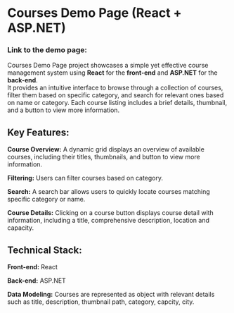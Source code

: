 # Courses Demo Page (React + ASP.NET)

### **Link to the demo page:** 

Courses Demo Page project showcases a simple yet effective course management system using **React** for the **front-end** and **ASP.NET** for the **back-end**.\
It provides an intuitive interface to browse through a collection of courses, filter them based on specific category, and search for relevant ones based on name or category. Each course listing includes a brief details, thumbnail, and a button to view more information.

## Key Features:

**Course Overview:** A dynamic grid displays an overview of available courses, including their titles, thumbnails, and button to view more information.

**Filtering:** Users can filter courses based on category.

**Search:** A search bar allows users to quickly locate courses matching specific category or name.

**Course Details:** Clicking on a course button displays course detail with information, including a title, comprehensive description, location and capacity.

## Technical Stack:

**Front-end:** React

**Back-end:** ASP.NET

**Data Modeling:** Courses are represented as object with relevant details such as title, description, thumbnail path, category, capcity, city.
